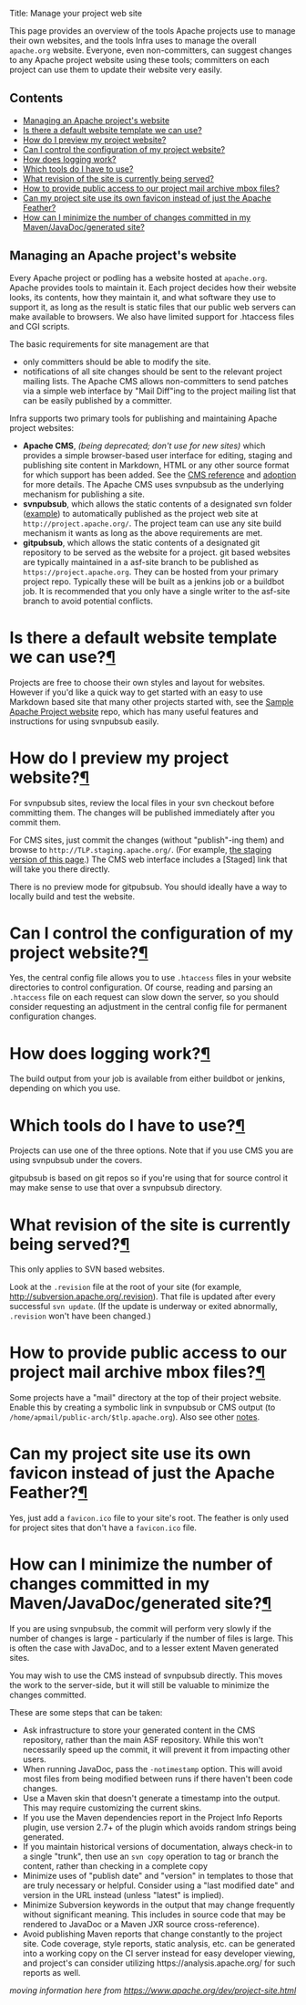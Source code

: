 Title: Manage your project web site

This page provides an overview of the tools Apache projects use to manage their own websites, and the tools Infra uses to manage the overall `apache.org` website. Everyone, even non-committers, can suggest changes to any Apache project website using these tools; committers on each project can use them to update their website very easily.

<h2>Contents</h2>

<ul>
<li><a href="#intro">Managing an Apache project's website</a></li>
<li><a href="#default">Is there a default website template we can use?</a></li>
<li><a href="#preview">How do I preview my project website?</a></li>
<li><a href="#configure">Can I control the configuration of my project website?</a></li>
<li><a href="#logging">How does logging work?</a></li>
<li><a href="#which-tools-do-i-have-to-use">Which tools do I have to use?</a></li>
<li><a href="#svnpubsub-revision">What revision of the site is currently being served?</a></li>
<li><a href="#mail">How to provide public access to our project mail archive mbox files?</a></li>
<li><a href="#feather">Can my project site use its own favicon instead of just the Apache Feather?</a></li>
<li><a href="#generated">How can I minimize the number of changes committed in my Maven/JavaDoc/generated site?</a></li>
</ul>

<h2 id="intro">Managing an Apache project's website</h2>

Every Apache project or podling has a website hosted at `apache.org`. Apache provides tools to maintain it. Each project decides how their website looks, its contents, how they maintain it, and what software they use to support it, as long as the result is static files that our public web servers can make available to browsers. We also have limited support for .htaccess files and CGI scripts.

The basic requirements for site management are that 

  - only committers should be able to modify the site.
  - notifications of all site changes should be sent to the relevant project mailing lists. The Apache CMS allows non-committers to send  patches via a simple web interface by "Mail Diff"ing to the project  mailing list that can be easily published by a committer.

Infra supports two primary tools for publishing and maintaining Apache project websites:

<ul>
<li><strong>Apache CMS</strong>, <em>(being deprecated; don't use for new sites)</em> which provides a simple browser-based user interface
    for editing, staging and publishing site content in Markdown, HTML
    or any other source format for which support has been added. See
    the <a href="cmsref">CMS reference</a> and <a href="cmsadoption">adoption</a> for more details. The Apache CMS
    uses svnpubsub as the underlying mechanism for publishing a site.</li>
<li><strong>svnpubsub</strong>, which allows the static contents of a designated svn
    folder (<a href="http://svn.apache.org/repos/asf/ant/site/ant/production/">example</a>) to automatically published
    as the project web site at <code>http://project.apache.org/</code>. The project
    team can use any site build mechanism it wants as long as the above
    requirements are met.</li>
<li><strong>gitpubsub</strong>, which allows the static contents of a designated git
   repository to be served as the website for a project.  git based websites
   are typically maintained in a asf-site branch to be published as
   <code>https://project.apache.org</code>.  They can be hosted from your 
   primary project repo.  Typically these will be built as a jenkins job
   or a buildbot job.  It is recommended that you only have a single writer to
   the asf-site branch to avoid potential conflicts.</li>
</ul>
<h1 id="default">Is there a default website template we can use?<a class="headerlink" href="#default" title="Permanent link">&para;</a></h1>
<p>Projects are free to choose their own styles and layout for websites.<br />
However if you'd like a quick way to get started with an easy to use 
Markdown based site that many other projects started with, 
see the <a href="https://github.com/apache/apache-website-template">Sample Apache Project website</a> repo, which has 
many useful features and instructions for using svnpubsub easily.</p>
<h1 id="preview">How do I preview my project website?<a class="headerlink" href="#preview" title="Permanent link">&para;</a></h1>
<p>For svnpubsub sites, review the local files in your svn checkout before
committing them. The changes will be published immediately after you
commit them.</p>
<p>For CMS sites, just commit the changes (without "publish"-ing them) and browse
to <code>http://TLP.staging.apache.org/</code>.  (For example, <a href="http://www.staging.apache.org/dev/project-site">the staging version of
this page</a>.)  The CMS 
web interface includes a [Staged] link that will take you there directly.</p>
<p>There is no preview mode for gitpubsub.  You should ideally have a way
to locally build and test the website.</p>
<h1 id="configure">Can I control the configuration of my project website?<a class="headerlink" href="#configure" title="Permanent link">&para;</a></h1>
<p>Yes, the central config file allows you to use <code>.htaccess</code> files in your
website directories to control configuration. Of course, reading and
parsing an <code>.htaccess</code> file on each request can slow down the server, so
you should consider requesting an adjustment in the central config file for
permanent configuration changes.</p>
<h1 id="logging">How does logging work?<a class="headerlink" href="#logging" title="Permanent link">&para;</a></h1>
<p>The build output from your job is available from either buildbot or jenkins, depending on which you use.</p>
<h1 id="which-tools-do-i-have-to-use">Which tools do I have to use?<a class="headerlink" href="#which-tools-do-i-have-to-use" title="Permanent link">&para;</a></h1>
<p>Projects can use one of the three options.  Note that if you use CMS you are using svnpubsub under the covers.</p>
<p>gitpubsub is based on git repos so if you're using that for source control it may make sense to use that over a svnpubsub directory.</p>
<h1 id="svnpubsub-revision">What revision of the site is currently being served?<a class="headerlink" href="#svnpubsub-revision" title="Permanent link">&para;</a></h1>
<p>This only applies to SVN based websites.</p>
<p>Look at the <code>.revision</code> file at the root of your site (for example,
<a href="http://subversion.apache.org/.revision">http://subversion.apache.org/.revision</a>).  That file is updated after every
successful <code>svn update</code>.  (If the update is underway or exited abnormally,
<code>.revision</code> won't have been changed.)</p>
<h1 id="mail">How to provide public access to our project mail archive mbox files?<a class="headerlink" href="#mail" title="Permanent link">&para;</a></h1>
<p>Some projects have a "mail" directory at the top of their project website.
Enable this by creating a symbolic link in svnpubsub or CMS output
(to <code>/home/apmail/public-arch/$tlp.apache.org</code>).
Also see other <a href="http://apache.org/dev/#mail">notes</a>.</p>
<h1 id="feather">Can my project site use its own favicon instead of just the Apache Feather?<a class="headerlink" href="#feather" title="Permanent link">&para;</a></h1>
<p>Yes, just add a <code>favicon.ico</code> file to your site's root.  The feather is only
used for project sites that don't have a <code>favicon.ico</code> file.</p>
<h1 id="generated">How can I minimize the number of changes committed in my Maven/JavaDoc/generated site?<a class="headerlink" href="#generated" title="Permanent link">&para;</a></h1>
<p>If you are using svnpubsub, the commit will perform very slowly if the number of changes is large - particularly if the number of files is large.
This is often the case with JavaDoc, and to a lesser extent Maven generated sites.</p>
<p>You may wish to use the CMS instead of svnpubsub directly. This moves the work to the server-side, but it will still be valuable to minimize the changes committed.</p>
<p>These are some steps that can be taken:</p>
<ul>
<li>Ask infrastructure to store your generated content in the CMS repository, rather than the main ASF repository. While this won't necessarily speed up the commit, it will prevent it from impacting other users.</li>
<li>When running JavaDoc, pass the <code>-notimestamp</code> option. This will avoid most files from being modified between runs if there haven't been code changes.</li>
<li>Use a Maven skin that doesn't generate a timestamp into the output. This may require customizing the current skins.</li>
<li>If you use the Maven dependencies report in the Project Info Reports plugin, use version 2.7+ of the plugin which avoids random strings being generated.</li>
<li>If you maintain historical versions of documentation, always check-in to a single "trunk", then use an <code>svn copy</code> operation to tag or branch the content, rather than checking in a complete copy</li>
<li>Minimize uses of "publish date" and "version" in templates to those that are truly necessary or helpful. Consider using a "last modified date" and version in the URL instead (unless "latest" is implied).</li>
<li>Minimize Subversion keywords in the output that may change frequently without significant meaning. This includes in source code that may be rendered to JavaDoc or a Maven JXR source cross-reference).</li>
<li>Avoid publishing Maven reports that change constantly to the project site. Code coverage, style reports, static analysis, etc. can be generated into a working copy on the CI server instead for easy developer viewing, and project's can consider utilizing https://analysis.apache.org/ for such reports as well.</li>
</ul></div>


_moving information here from https://www.apache.org/dev/project-site.html_
